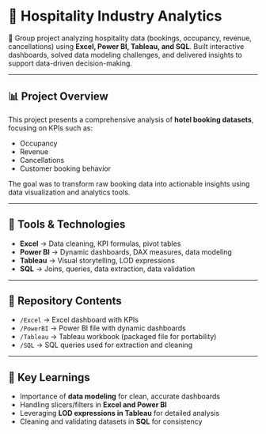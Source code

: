 # 🏨 Hospitality Industry Analytics 

🚀 Group project analyzing hospitality data (bookings, occupancy, revenue, cancellations) using **Excel, Power BI, Tableau, and SQL**. Built interactive dashboards, solved data modeling challenges, and delivered insights to support data-driven decision-making.

---

## 📊 Project Overview
This project presents a comprehensive analysis of **hotel booking datasets**, focusing on KPIs such as:
- Occupancy
- Revenue
- Cancellations
- Customer booking behavior

The goal was to transform raw booking data into actionable insights using data visualization and analytics tools.

---

## 🔧 Tools & Technologies
- **Excel** → Data cleaning, KPI formulas, pivot tables
- **Power BI** → Dynamic dashboards, DAX measures, data modeling
- **Tableau** → Visual storytelling, LOD expressions
- **SQL** → Joins, queries, data extraction, data validation

---

## 📂 Repository Contents
- `/Excel` → Excel dashboard with KPIs  
- `/PowerBI` → Power BI file with dynamic dashboards  
- `/Tableau` → Tableau workbook (packaged file for portability)  
- `/SQL` → SQL queries used for extraction and cleaning   

---

## 🚀 Key Learnings
- Importance of **data modeling** for clean, accurate dashboards
- Handling slicers/filters in **Excel and Power BI**
- Leveraging **LOD expressions in Tableau** for detailed analysis
- Cleaning and validating datasets in **SQL** for consistency
